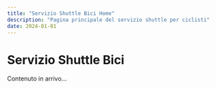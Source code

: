 ```yaml
---
title: "Servizio Shuttle Bici Home"
description: "Pagina principale del servizio shuttle per ciclisti"
date: 2024-01-01
---
```


# Servizio Shuttle Bici

Contenuto in arrivo...
